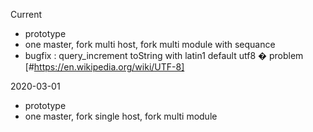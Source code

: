 Current
 * prototype
 * one master, fork multi host, fork multi module with sequance
 * bugfix : query_increment toString with latin1 default utf8 � problem [#https://en.wikipedia.org/wiki/UTF-8]

2020-03-01
 * prototype
 * one master, fork single host, fork multi module
